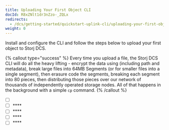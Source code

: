 ```yaml
---
title: Uploading Your First Object CLI
docId: R8xZNlt1dr3nZzo-_ZQLx
redirects:
  - /dcs/getting-started/quickstart-uplink-cli/uploading-your-first-object
weight: 0
---
```


Install and configure the CLI and follow the steps below to upload your first object to Storj DCS.

{% callout type="success"  %}
Every time you upload a file, the Storj DCS CLI will do all the heavy lifting - encrypt the data using [](docId:Pksf8d0TCLY2tBgXeT18d) (including path and metadata), break large files into 64MB Segments (or for smaller files into a single segment), then erasure code the segments, breaking each segment into 80 pieces, then distributing those pieces over our network of thousands of independently operated storage nodes. All of that happens in the background with a simple `cp` command.
{% /callout %}

- [ ] [](docId:b4-QgUOxVHDHSIWpAf3hG)&#x20;
- [ ] \*\*\*\*[](docId:h3RyJymEIi4gf2S9wVJg8)&#x20;
- [ ] \*\*\*\*[](docId:OJPnxiexQIXHmzGBkvzHc)&#x20;
- [ ] \*\*\*\*[](docId:gh5RtIDbMkAoomljO7f8d)&#x20;
- [ ] \*\*\*\*[](docId:-v_wZieO-SN4FiEn3mmFU)
